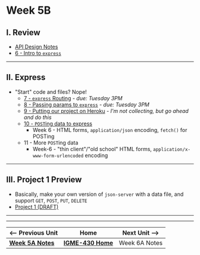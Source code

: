 # Week 5B

## I. Review
- [API Design Notes](../concepts/api-design.md)
- [6 - Intro to `express`](../exercises/6-intro-to-express.md)

---

## II. Express
- "Start" code and files? Nope!
  - [7 - `express` Routing](../exercises/7-express-routing.md) - *due: Tuesday 3PM*
  - [8 - Passing params to `express`](../exercises/8-passing-params-in-express.md) - *due: Tuesday 3PM*
  - [9 - Putting our project on Heroku](../exercises/9-putting-project-on-heroku.md)  - *I'm not collecting, but go ahead and do this*
  - [10 - `POST`ing data to express](../exercises/10-express-posting-data.md)
    - Week 6 - HTML forms, `application/json` encoding, `fetch()` for POSTing
  - 11 - More `POST`ing data
    - Week-6 - "thin client"/"old school" HTML forms, `application/x-www-form-urlencoded` encoding

---

## III. Project 1 Preview
- Basically, make your own version of `json-server` with a data file, and support `GET`, `POST`, `PUT`, `DELETE`
- [Project 1 (DRAFT)](../projects/project-1.md)

---
---

| <-- Previous Unit | Home | Next Unit -->
| --- | --- | --- 
|   [**Week 5A Notes**](05A.md)  |  [**IGME-430 Home**](../) | Week 6A Notes
